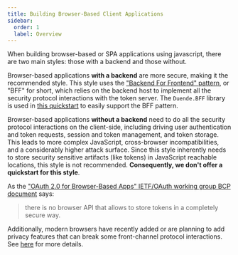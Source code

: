 ```yaml
---
title: Building Browser-Based Client Applications
sidebar:
  order: 1
  label: Overview
---
```



When building browser-based or SPA applications using javascript, there are two main styles: those
with a backend and those without.

Browser-based applications **with a backend** are more secure, making it the
recommended style. This style uses the ["Backend For Frontend"
pattern](https://blog.duendesoftware.com/posts/20210326_bff/), or "BFF" for
short, which relies on the backend host to implement all the security
protocol interactions with the token server. The `Duende.BFF` library is used in
[this quickstart](js_with_backend) to easily support the BFF pattern.

Browser-based applications **without a backend** need to do all the security
protocol interactions on the client-side, including driving user authentication
and token requests, session and token management, and token storage. This leads
to more complex JavaScript, cross-browser incompatibilities, and a considerably
higher attack surface. Since this style inherently needs to store security
sensitive artifacts (like tokens) in JavaScript reachable locations, this style
is not recommended. **Consequently, we don't offer a quickstart for this style**.

As the ["OAuth 2.0 for Browser-Based Apps" IETF/OAuth working group BCP
document](https://datatracker.ietf.org/doc/html/draft-ietf-oauth-browser-based-apps)
says:
>there is no browser API that allows to store tokens in a completely secure way. 

Additionally, modern browsers have recently added or are planning to add privacy
features that can break some front-channel protocol interactions. See 
[here](/bff/v3#3rd-party-cookies) 
for more details.
